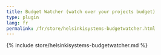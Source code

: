 ```yaml
---
title: Budget Watcher (watch over your projects budget)
type: plugin
lang: fr
permalink: /fr/store/helsinkisystems-budgetwatcher.html
---
```


{% include store/helsinkisystems-budgetwatcher.md %}
